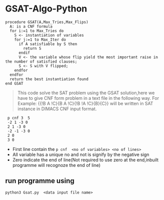 # GSAT-Algo-Python
```
procedure GSAT(A,Max_Tries,Max_Flips)
  A: is a CNF formula
  for i:=1 to Max_Tries do
    S <- instantiation of variables
    for j:=1 to Max_Iter do
      if A satisfiable by S then
        return S
      endif
      V <- the variable whose flip yield the most important raise in the number of satisfied clauses;
      S <- S with V flipped;
    endfor
  endfor
  return the best instantiation found
end GSAT
```

> This code solve the SAT problem using the GSAT solution,here we have to give CNF form problem in a text file in the following way.
> For Example: {{!B A !C}{B A !C}{!B !A !C}{B}{C}} will be written in SAT instance in DIMACS CNF input format.
```
 p cnf 3  5
 -2 1 -3 0
 2 1 -3 0
 -2 -1 -3 0
 2 0
 3 0
 ```
 
- First line contain the  `p cnf  <no of variables> <no of lines>`
- All variable has a unique no and not is signify by the negative sign
- Zero indicate the end of line(Not required to use zero at the end,inbuilt programme will recognoze the end of line)
  
## run programme using
```
python3 Gsat.py  <data input file name>
```
